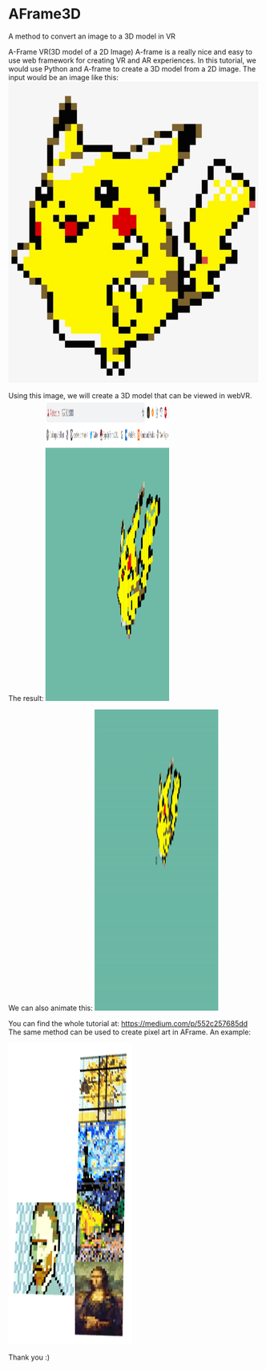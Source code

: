 # AFrame3D
A method to convert an image to a 3D model in VR

A-Frame VR(3D model of a 2D Image)
A-frame is a really nice and easy to use web framework for creating VR and AR experiences. In this tutorial, we would use Python and A-frame to create a 3D model from a 2D image.
The input would be an image like this:
<img src="https://github.com/jojo96/AFrame3D/blob/main/1.png" width=99% height=600 alt="Normal"> 

Using this image, we will create a 3D model that can be viewed in webVR. The result:
<img src="https://github.com/jojo96/AFrame3D/blob/main/2.png" width=49% height=600 alt="Normal">

We can also animate this:
<img src="https://github.com/jojo96/AFrame3D/blob/main/3.gif" width=49% height=600 alt="Normal">

You can find the whole tutorial at: https://medium.com/p/552c257685dd
The same method can be used to create pixel art in AFrame. An example:

<img src="https://github.com/jojo96/AFrame3D/blob/main/6.png" width=49% height=600 alt="Normal"> 

Thank you :)
